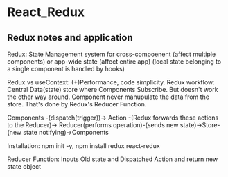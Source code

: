 # React_Redux
## Redux notes and application

Redux: State Management system for cross-compoenent (affect multiple components) or app-wide state (affect entire app)
(local state belonging to a single component is handled by hooks)

Redux vs useContext: (+)Performance, code simplicity.
Redux workflow: Central Data(state) store where Components Subscribe. But doesn't work the other way around. Component never manupulate the data from the store. That's done by Redux's Reducer Function.

Components -(dispatch(trigger))-> Action -(Redux forwards these actions to the Reducer)-> Reducer(performs operation)-(sends new state)->Store-(new state notifying)->Components

Installation: npm init -y, npm install redux react-redux

Reducer Function: Inputs Old state and Dispatched Action and return new state object
